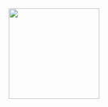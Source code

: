

<!--
**Splitze/Splitze** is a ✨ _special_ ✨ repository because its `README.md` (this file) appears on your GitHub profile.

Here are some ideas to get you started:

- 🔭 I’m currently working on ...
- 🌱 I’m currently learning ...
- 👯 I’m looking to collaborate on ...
- 🤔 I’m looking for help with ...
- 💬 Ask me about ...
- 📫 How to reach me: ...
- 😄 Pronouns: ...
- ⚡ Fun fact: ...
-->
 
  ##
 
 
<div align="center">
  <a href="https://github.com/Splitze">
  <img height="180em" src="https://github-readme-stats.vercel.app/api?username=Splitze&show_icons=true&theme=dark&include_all_commits=true&count_private=true"/>
</div>  
 
  ##
